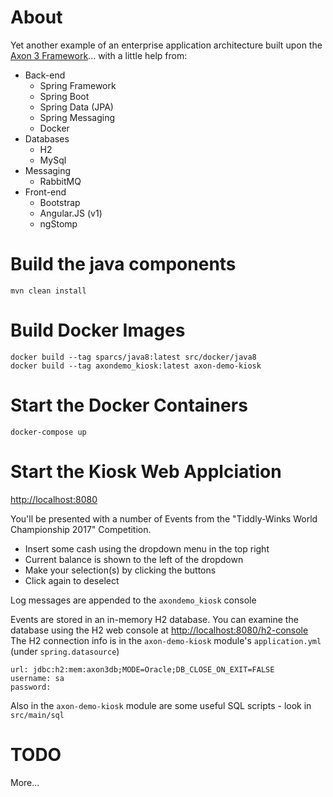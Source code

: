 # About

Yet another example of an enterprise application architecture built upon the [Axon 3 Framework](http://www.axonframework.org/)... with a little help from:

- Back-end
  - Spring Framework
  - Spring Boot
  - Spring Data (JPA)
  - Spring Messaging
  - Docker
- Databases
  - H2
  - MySql
- Messaging
  - RabbitMQ
- Front-end
  - Bootstrap
  - Angular.JS (v1)
  - ngStomp

# Build the java components

`mvn clean install`

# Build Docker Images

```
docker build --tag sparcs/java8:latest src/docker/java8
docker build --tag axondemo_kiosk:latest axon-demo-kiosk
```

# Start the Docker Containers

`docker-compose up`

# Start the Kiosk Web Applciation

[http://localhost:8080](http://localhost:8080)

You'll be presented with a number of Events from the "Tiddly-Winks World Championship 2017" Competition.

- Insert some cash using the dropdown menu in the top right
- Current balance is shown to the left of the dropdown
- Make your selection(s) by clicking the buttons
- Click again to deselect 

Log messages are appended to the `axondemo_kiosk` console  

Events are stored in an in-memory H2 database.  You can examine the database using the H2 web console at [http://localhost:8080/h2-console](http://localhost:8080/h2-console)
The H2 connection info is in the `axon-demo-kiosk` module's `application.yml` (under `spring.datasource`)
```
url: jdbc:h2:mem:axon3db;MODE=Oracle;DB_CLOSE_ON_EXIT=FALSE
username: sa
password:
```
Also in the `axon-demo-kiosk` module are some useful SQL scripts - look in `src/main/sql`

# TODO

More...
